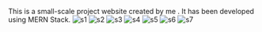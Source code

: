 This is a small-scale project website created by me .
It has been developed using MERN Stack.
![s1](https://user-images.githubusercontent.com/64772108/161751231-baaa6291-4aaf-4a35-9b1f-2b3bc849f074.png)
![s2](https://user-images.githubusercontent.com/64772108/161751263-c520e7bb-a8b6-49f1-ad12-94f50f37fdc1.png)
![s3](https://user-images.githubusercontent.com/64772108/161751319-ea01a96e-1959-403c-a25b-c6d2199ff588.png)
![s4](https://user-images.githubusercontent.com/64772108/161751328-860fa5b7-2644-4034-a42b-01055713d0ac.png)
![s5](https://user-images.githubusercontent.com/64772108/161751341-b6536103-edfe-4b44-bdb4-437c1f172259.png)
![s6](https://user-images.githubusercontent.com/64772108/161751349-94882dd5-cf43-412b-bfe8-437e5f2fdc0f.png)
![s7](https://user-images.githubusercontent.com/64772108/161751365-e2c3c172-157d-44cf-b744-e20c9366f9f5.png)

